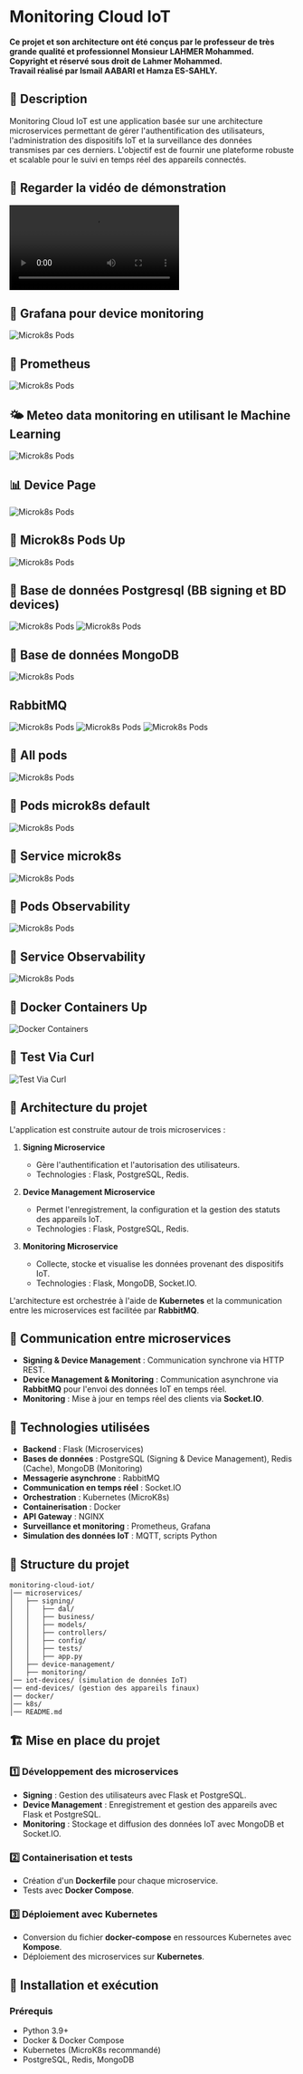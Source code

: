 # Monitoring Cloud IoT

**Ce projet et son architecture ont été conçus par le professeur de très grande qualité et professionnel Monsieur LAHMER Mohammed.**  
**Copyright et réservé sous droit de Lahmer Mohammed.**  
**Travail réalisé par Ismail AABARI et Hamza ES-SAHLY.**  

## 📝 Description
Monitoring Cloud IoT est une application basée sur une architecture microservices permettant de gérer l'authentification des utilisateurs, l'administration des dispositifs IoT et la surveillance des données transmises par ces derniers. L'objectif est de fournir une plateforme robuste et scalable pour le suivi en temps réel des appareils connectés.

## 🎥 Regarder la vidéo de démonstration
![Regarder la vidéo de démonstration](https://github.com/Ismail-AABARI/Monitoring-Cloud-IoT/blob/main/video%20Demo.mp4)

## 🚀 Grafana pour device monitoring 
![Microk8s Pods](https://github.com/Ismail-AABARI/Monitoring-Cloud-IoT/blob/main/Grafana%20monitoring.jpg)

## 📜 Prometheus 
![Microk8s Pods](https://github.com/Ismail-AABARI/Monitoring-Cloud-IoT/blob/main/Promotheus%20.jpg)

## 🌤️ Meteo data monitoring en utilisant le Machine Learning
![Microk8s Pods](https://github.com/Ismail-AABARI/Monitoring-Cloud-IoT/blob/main/Meteo%20Monitoring%20Data%20db%20using%20ML.jpg)

## 📊 Device Page 
![Microk8s Pods](https://github.com/Ismail-AABARI/Monitoring-Cloud-IoT/blob/main/Page%20devices.jpg)

## 🔗 Microk8s Pods Up 
![Microk8s Pods](https://github.com/Ismail-AABARI/Monitoring-Cloud-IoT/blob/main/pods.png)

## 📂 Base de données Postgresql (BB signing et BD devices)
![Microk8s Pods](https://github.com/Ismail-AABARI/Monitoring-Cloud-IoT/blob/main/PosgreSql%20signing%20db.jpg)
![Microk8s Pods](https://github.com/Ismail-AABARI/Monitoring-Cloud-IoT/blob/main/device%20db.jpg)

## 📂 Base de données MongoDB 
![Microk8s Pods](https://github.com/Ismail-AABARI/Monitoring-Cloud-IoT/blob/main/mongoDB.jpg)

## RabbitMQ
![Microk8s Pods](https://github.com/Ismail-AABARI/Monitoring-Cloud-IoT/blob/main/RabbitMq%201.jpg)
![Microk8s Pods](https://github.com/Ismail-AABARI/Monitoring-Cloud-IoT/blob/main/RabbitMq%202.jpg)
![Microk8s Pods](https://github.com/Ismail-AABARI/Monitoring-Cloud-IoT/blob/main/RabbitMq%203.jpg)

## 🔗 All pods 
![Microk8s Pods](https://github.com/Ismail-AABARI/Monitoring-Cloud-IoT/blob/main/Pods%20.jpg)

## 📝 Pods microk8s default 
![Microk8s Pods](https://github.com/Ismail-AABARI/Monitoring-Cloud-IoT/blob/main/pods%20default.jpg)

## 📜 Service microk8s 
![Microk8s Pods](https://github.com/Ismail-AABARI/Monitoring-Cloud-IoT/blob/main/service%20pods.jpg)

## 🔗 Pods Observability 
![Microk8s Pods](https://github.com/Ismail-AABARI/Monitoring-Cloud-IoT/blob/main/pods%20observability.jpg)

## 🔗 Service Observability 
![Microk8s Pods](https://github.com/Ismail-AABARI/Monitoring-Cloud-IoT/blob/main/Service%20Observability.jpg)

## 🔧 Docker Containers Up 
![Docker Containers](https://github.com/Ismail-AABARI/Monitoring-Cloud-IoT/blob/main/Containers%20de%20docker.png)

## 📜 Test Via Curl
![ Test Via Curl](https://github.com/Ismail-AABARI/Monitoring-Cloud-IoT/blob/main/Les%20Tests%20fonctionnent.png)



## 🚀 **Architecture du projet**
L'application est construite autour de trois microservices :

1. **Signing Microservice**  
   - Gère l'authentification et l'autorisation des utilisateurs.
   - Technologies : Flask, PostgreSQL, Redis.

2. **Device Management Microservice**  
   - Permet l'enregistrement, la configuration et la gestion des statuts des appareils IoT.
   - Technologies : Flask, PostgreSQL, Redis.

3. **Monitoring Microservice**  
   - Collecte, stocke et visualise les données provenant des dispositifs IoT.
   - Technologies : Flask, MongoDB, Socket.IO.

L'architecture est orchestrée à l'aide de **Kubernetes** et la communication entre les microservices est facilitée par **RabbitMQ**.

## 🔗 **Communication entre microservices**
- **Signing & Device Management** : Communication synchrone via HTTP REST.
- **Device Management & Monitoring** : Communication asynchrone via **RabbitMQ** pour l'envoi des données IoT en temps réel.
- **Monitoring** : Mise à jour en temps réel des clients via **Socket.IO**.

## 🔧 **Technologies utilisées**
- **Backend** : Flask (Microservices)
- **Bases de données** : PostgreSQL (Signing & Device Management), Redis (Cache), MongoDB (Monitoring)
- **Messagerie asynchrone** : RabbitMQ
- **Communication en temps réel** : Socket.IO
- **Orchestration** : Kubernetes (MicroK8s)
- **Containerisation** : Docker
- **API Gateway** : NGINX
- **Surveillance et monitoring** : Prometheus, Grafana
- **Simulation des données IoT** : MQTT, scripts Python

## 📂 **Structure du projet**
```
monitoring-cloud-iot/
│── microservices/
│   ├── signing/
│   │   ├── dal/
│   │   ├── business/
│   │   ├── models/
│   │   ├── controllers/
│   │   ├── config/
│   │   ├── tests/
│   │   ├── app.py
│   ├── device-management/
│   ├── monitoring/
│── iot-devices/ (simulation de données IoT)
│── end-devices/ (gestion des appareils finaux)
│── docker/
│── k8s/
│── README.md
```

## 🏗️ **Mise en place du projet**

### 1️⃣ **Développement des microservices**
- **Signing** : Gestion des utilisateurs avec Flask et PostgreSQL.
- **Device Management** : Enregistrement et gestion des appareils avec Flask et PostgreSQL.
- **Monitoring** : Stockage et diffusion des données IoT avec MongoDB et Socket.IO.

### 2️⃣ **Containerisation et tests**
- Création d'un **Dockerfile** pour chaque microservice.
- Tests avec **Docker Compose**.

### 3️⃣ **Déploiement avec Kubernetes**
- Conversion du fichier **docker-compose** en ressources Kubernetes avec **Kompose**.
- Déploiement des microservices sur **Kubernetes**.

## 📜 **Installation et exécution**
### Prérequis
- Python 3.9+
- Docker & Docker Compose
- Kubernetes (MicroK8s recommandé)
- PostgreSQL, Redis, MongoDB

